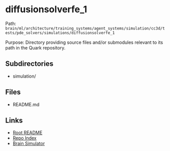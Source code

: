 # diffusionsolverfe_1

Path: `brain/ml/architecture/training_systems/agent_systems/simulation/cc3d/tests/pde_solvers/simulations/diffusionsolverfe_1`

Purpose: Directory providing source files and/or submodules relevant to its path in the Quark repository.

## Subdirectories
- simulation/

## Files
- README.md

## Links
- [Root README](../../../../../../../../../../README.md)
- [Repo Index](../../../../../../../../../../repo_index.json)
- [Brain Simulator](../../../../../../../../../../brain/architecture/brain_simulator.py)
